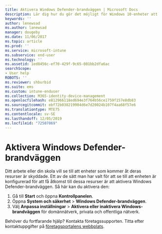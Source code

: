 ```yaml
---
title: Aktivera Windows Defender-brandväggen | Microsoft Docs
description: Lär dig hur du gör det möjligt för Windows 10-enheter att komma åt företagets resurser genom att aktivera brandväggen.
keywords: ''
author: lenewsad
ms.author: lanewsad
manager: dougeby
ms.date: 11/06/2017
ms.topic: article
ms.prod: ''
ms.service: microsoft-intune
ms.subservice: end-user
ms.technology: ''
ms.assetid: 1ed8456c-ef70-429f-9c65-081bb2dfa6ac
searchScope:
- User help
ROBOTS: ''
ms.reviewer: shburbid
ms.suite: ems
ms.custom: intune-enduser
ms.collection: M365-identity-device-management
ms.openlocfilehash: e812966118ed694e3f764b56ce1759f157e8db83
ms.sourcegitcommit: ebf72b038219904d6e7d20024b107f4aa68f57e6
ms.translationtype: MTE75
ms.contentlocale: sv-SE
ms.lasthandoff: 12/05/2019
ms.locfileid: "72507869"
---
```

# <a name="turn-on-your-windows-defender-firewall"></a>Aktivera Windows Defender-brandväggen

Ditt arbete eller din skola vill se till att enheter som kommer åt deras resurser är skyddade. Ett av de sätt man har valt för att se till att enheten är konfigurerad för att få åtkomst till dessa resurser är att aktivera Windows Defender-brandväggen. Så här kan du aktivera den:

1. Gå till **Start** och öppna **Kontrollpanelen**.
2. Öppna **System och säkerhet** > **Windows Defender-brandväggen**.
3. Välj **Anpassa inställningar** > **Aktivera eller inaktivera Windows-brandväggen** för domännätverk, privata och offentliga nätverk.

Behöver du fortfarande hjälp? Kontakta företagssupporten. Titta efter kontaktuppgifter på [företagsportalens webbplats](https://go.microsoft.com/fwlink/?linkid=2010980).

